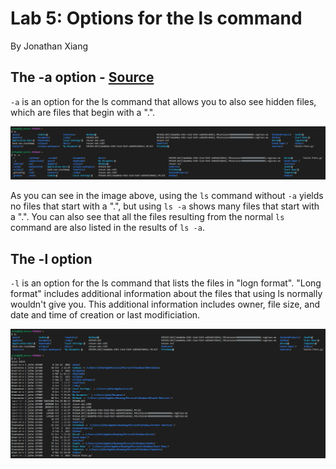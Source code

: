 # Lab 5: Options for the ls command
By Jonathan Xiang

## The -a option - [Source](https://www.rapidtables.com/code/linux/ls.html)
`-a` is an option for the ls command that allows you to also see hidden files, which are files that begin with a ".".

![](lsaOption.png)

As you can see in the image above, using the `ls` command without `-a` yields no files that start with a ".", but using `ls -a` shows many files that start with a ".". You can also see that all the files resulting from the normal `ls` command are also listed in the results of `ls -a`.

## The -l option

`-l` is an option for the ls command that lists the files in "logn format". "Long format" includes additional information about the files that using ls normally wouldn't give you. This additional information includes owner, file size, and date and time of creation or last modificiation.

![](lslOption.png)
